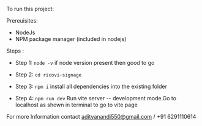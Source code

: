 To run this project:

Prereuisites: 
  - NodeJs
  - NPM package manager (included in nodejs)


Steps : 
  - Step 1:
     ```node -v```
    if node version present then good to go

  - Step 2:
      ```cd ricovi-signage```

  - Step 3:
      ```npm i```
    install all dependencies into the existing folder

  - Step 4:
      ```npm run dev```
    Run vite server -- development mode.Go to localhost as shown in terminal to go to vite page


For more Information contact adityanandi550@gmail.com / +91 6291110614 

